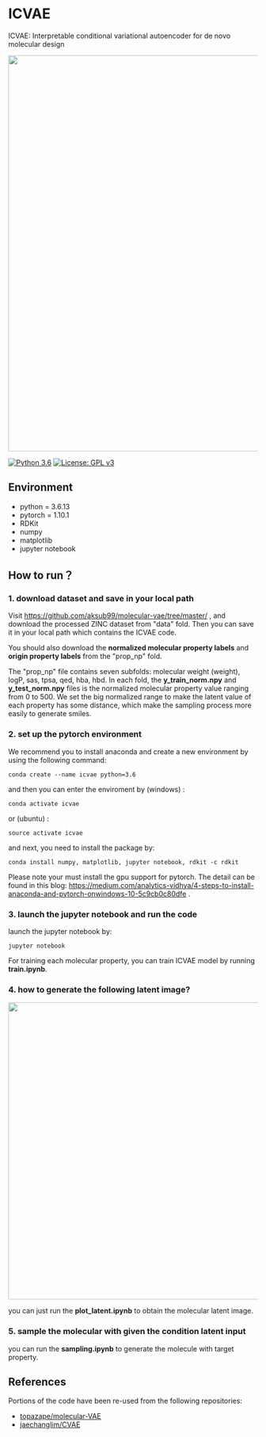 # ICVAE
ICVAE: Interpretable conditional variational autoencoder for de novo molecular design

<img src="https://github.com/forestspike/ICVAE/blob/main/image/ICVAE.jpg" width="800" />

[![Python 3.6](https://img.shields.io/badge/python-3.6-yellow.svg)](https://www.python.org/downloads/release/python-367/)
[![License: GPL v3](https://img.shields.io/badge/License-MIT-blue.svg)](https://opensource.org/licenses/MIT)

## Environment
- python = 3.6.13
- pytorch = 1.10.1
- RDKit
- numpy
- matplotlib
- jupyter notebook

## How to run？
### 1. download dataset and save in your local path
Visit https://github.com/aksub99/molecular-vae/tree/master/ , and download the processed ZINC dataset from "data" fold. Then you can save it in your local path which contains the ICVAE code.

You should also download the **normalized molecular property labels** and **origin property labels** from the "prop_np" fold.  

The "prop_np" file contains seven subfolds: molecular weight (weight), logP, sas, tpsa, qed, hba, hbd. In each fold,  the **y_train_norm.npy** and **y_test_norm.npy** files is the normalized molecular property value ranging from 0 to 500. We set the big normalized range to make the latent value of each property has some distance, which make the sampling process more easily to generate  smiles.

### 2. set up the pytorch environment
We recommend you to install anaconda and create a new environment by using the following command:
```
conda create --name icvae python=3.6
```
and then you can enter the enviroment by (windows) :
```
conda activate icvae
```
or (ubuntu) :
```
source activate icvae
```
and next, you need to install the package by:

```
conda install numpy, matplotlib, jupyter notebook, rdkit -c rdkit
```

Please note your must install the gpu support for pytorch. The detail can be found in this blog: https://medium.com/analytics-vidhya/4-steps-to-install-anaconda-and-pytorch-onwindows-10-5c9cb0c80dfe .

### 3. launch the jupyter notebook and run the code

launch the jupyter notebook by:
```
jupyter notebook
```
For training each molecular property, you can train ICVAE model by running **train.ipynb**.

### 4. how to generate the following latent image?

<img src="https://github.com/forestspike/ICVAE/blob/main/image/MW_latent.jpg" width="600" />

you can just run the **plot_latent.ipynb** to obtain the molecular latent image.

### 5. sample the molecular with given the condition latent input

you can run the **sampling.ipynb** to generate the molecule with target property.

## References
Portions of the code have been re-used from the following repositories:
 * [topazape/molecular-VAE](https://github.com/topazape/molecular-VAE)
 * [jaechanglim/CVAE](https://github.com/jaechanglim/CVAE)
